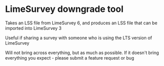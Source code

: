 LimeSurvey downgrade tool
==========

Takes an LSS file from LimeSurvey 6, and produces an LSS file that can be imported into LimeSurvey 3

Useful if sharing a survey with someone who is using the LTS version of LimeSurvey

Will not bring across everything, but as much as possible. If it doesn't bring everything you expect - please submit a feature request or bug
